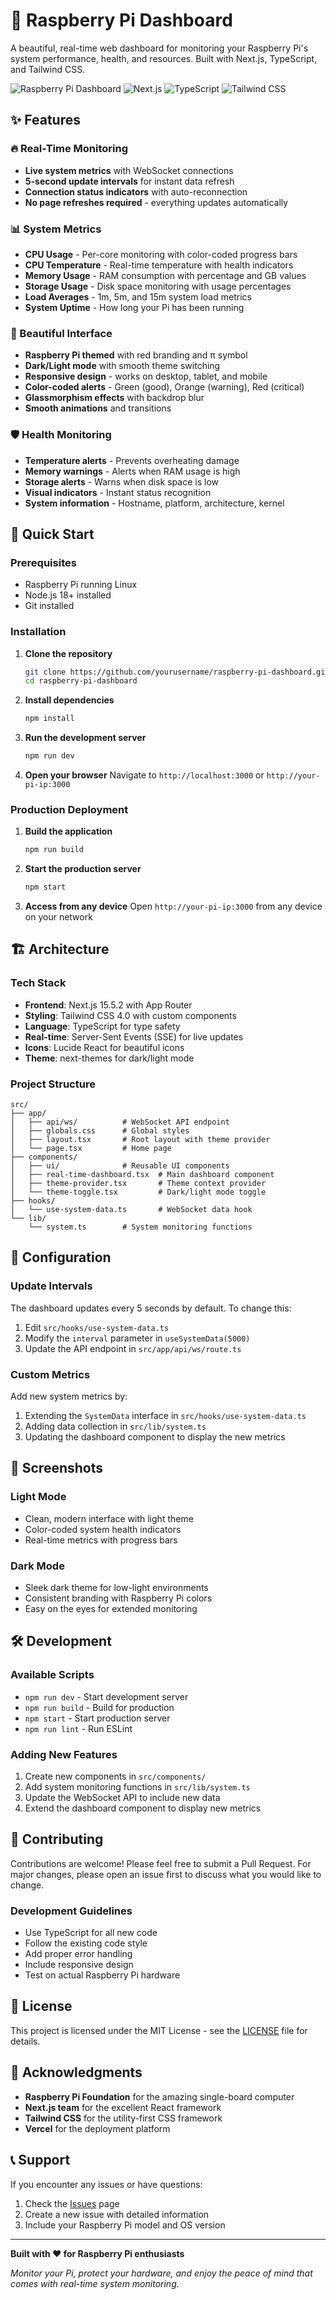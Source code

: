 # 🍓 Raspberry Pi Dashboard

A beautiful, real-time web dashboard for monitoring your Raspberry Pi's system performance, health, and resources. Built with Next.js, TypeScript, and Tailwind CSS.

![Raspberry Pi Dashboard](https://img.shields.io/badge/Raspberry%20Pi-Dashboard-red?style=for-the-badge&logo=raspberry-pi)
![Next.js](https://img.shields.io/badge/Next.js-15.5.2-black?style=for-the-badge&logo=next.js)
![TypeScript](https://img.shields.io/badge/TypeScript-5.0-blue?style=for-the-badge&logo=typescript)
![Tailwind CSS](https://img.shields.io/badge/Tailwind%20CSS-4.0-38B2AC?style=for-the-badge&logo=tailwind-css)

## ✨ Features

### 🔥 Real-Time Monitoring
- **Live system metrics** with WebSocket connections
- **5-second update intervals** for instant data refresh
- **Connection status indicators** with auto-reconnection
- **No page refreshes required** - everything updates automatically

### 📊 System Metrics
- **CPU Usage** - Per-core monitoring with color-coded progress bars
- **CPU Temperature** - Real-time temperature with health indicators
- **Memory Usage** - RAM consumption with percentage and GB values
- **Storage Usage** - Disk space monitoring with usage percentages
- **Load Averages** - 1m, 5m, and 15m system load metrics
- **System Uptime** - How long your Pi has been running

### 🎨 Beautiful Interface
- **Raspberry Pi themed** with red branding and π symbol
- **Dark/Light mode** with smooth theme switching
- **Responsive design** - works on desktop, tablet, and mobile
- **Color-coded alerts** - Green (good), Orange (warning), Red (critical)
- **Glassmorphism effects** with backdrop blur
- **Smooth animations** and transitions

### 🛡️ Health Monitoring
- **Temperature alerts** - Prevents overheating damage
- **Memory warnings** - Alerts when RAM usage is high
- **Storage alerts** - Warns when disk space is low
- **Visual indicators** - Instant status recognition
- **System information** - Hostname, platform, architecture, kernel

## 🚀 Quick Start

### Prerequisites
- Raspberry Pi running Linux
- Node.js 18+ installed
- Git installed

### Installation

1. **Clone the repository**
   ```bash
   git clone https://github.com/yourusername/raspberry-pi-dashboard.git
   cd raspberry-pi-dashboard
   ```

2. **Install dependencies**
   ```bash
   npm install
   ```

3. **Run the development server**
   ```bash
   npm run dev
   ```

4. **Open your browser**
   Navigate to `http://localhost:3000` or `http://your-pi-ip:3000`

### Production Deployment

1. **Build the application**
   ```bash
   npm run build
   ```

2. **Start the production server**
   ```bash
   npm start
   ```

3. **Access from any device**
   Open `http://your-pi-ip:3000` from any device on your network

## 🏗️ Architecture

### Tech Stack
- **Frontend**: Next.js 15.5.2 with App Router
- **Styling**: Tailwind CSS 4.0 with custom components
- **Language**: TypeScript for type safety
- **Real-time**: Server-Sent Events (SSE) for live updates
- **Icons**: Lucide React for beautiful icons
- **Theme**: next-themes for dark/light mode

### Project Structure
```
src/
├── app/
│   ├── api/ws/          # WebSocket API endpoint
│   ├── globals.css      # Global styles
│   ├── layout.tsx       # Root layout with theme provider
│   └── page.tsx         # Home page
├── components/
│   ├── ui/              # Reusable UI components
│   ├── real-time-dashboard.tsx  # Main dashboard component
│   ├── theme-provider.tsx       # Theme context provider
│   └── theme-toggle.tsx         # Dark/light mode toggle
├── hooks/
│   └── use-system-data.ts       # WebSocket data hook
└── lib/
    └── system.ts        # System monitoring functions
```

## 🔧 Configuration

### Update Intervals
The dashboard updates every 5 seconds by default. To change this:

1. Edit `src/hooks/use-system-data.ts`
2. Modify the `interval` parameter in `useSystemData(5000)`
3. Update the API endpoint in `src/app/api/ws/route.ts`

### Custom Metrics
Add new system metrics by:

1. Extending the `SystemData` interface in `src/hooks/use-system-data.ts`
2. Adding data collection in `src/lib/system.ts`
3. Updating the dashboard component to display the new metrics

## 📱 Screenshots

### Light Mode
- Clean, modern interface with light theme
- Color-coded system health indicators
- Real-time metrics with progress bars

### Dark Mode
- Sleek dark theme for low-light environments
- Consistent branding with Raspberry Pi colors
- Easy on the eyes for extended monitoring

## 🛠️ Development

### Available Scripts
- `npm run dev` - Start development server
- `npm run build` - Build for production
- `npm start` - Start production server
- `npm run lint` - Run ESLint

### Adding New Features
1. Create new components in `src/components/`
2. Add system monitoring functions in `src/lib/system.ts`
3. Update the WebSocket API to include new data
4. Extend the dashboard component to display new metrics

## 🤝 Contributing

Contributions are welcome! Please feel free to submit a Pull Request. For major changes, please open an issue first to discuss what you would like to change.

### Development Guidelines
- Use TypeScript for all new code
- Follow the existing code style
- Add proper error handling
- Include responsive design
- Test on actual Raspberry Pi hardware

## 📄 License

This project is licensed under the MIT License - see the [LICENSE](LICENSE) file for details.

## 🙏 Acknowledgments

- **Raspberry Pi Foundation** for the amazing single-board computer
- **Next.js team** for the excellent React framework
- **Tailwind CSS** for the utility-first CSS framework
- **Vercel** for the deployment platform

## 📞 Support

If you encounter any issues or have questions:

1. Check the [Issues](https://github.com/yourusername/raspberry-pi-dashboard/issues) page
2. Create a new issue with detailed information
3. Include your Raspberry Pi model and OS version

---

**Built with ❤️ for Raspberry Pi enthusiasts**

*Monitor your Pi, protect your hardware, and enjoy the peace of mind that comes with real-time system monitoring.*